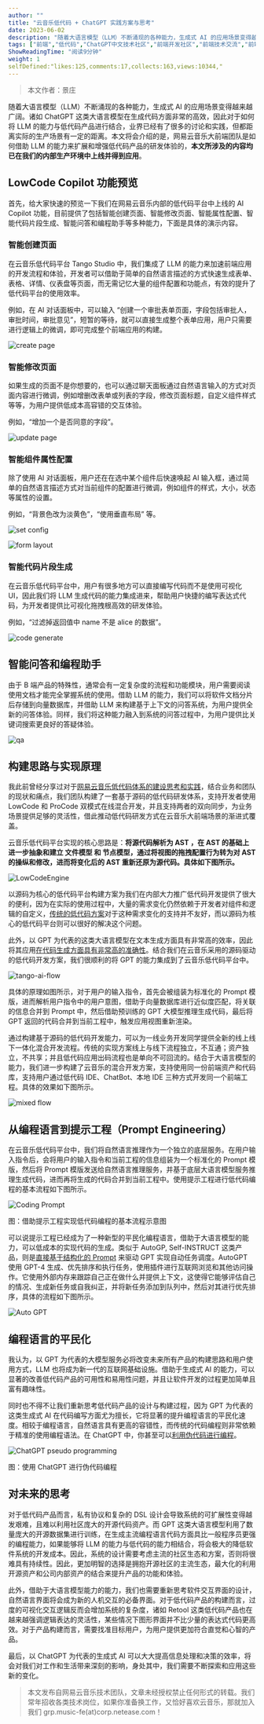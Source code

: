 ```yaml
---
author: ""
title: "云音乐低代码 + ChatGPT 实践方案与思考"
date: 2023-06-02
description: "随着大语言模型（LLM）不断涌现的各种能力，生成式 AI 的应用场景变得越来越广阔。本文将介绍网易云音乐大前端团队如何借助 LLM 的能力来扩展和增强低代码产品的研发体验。"
tags: ["前端","低代码","ChatGPT中文技术社区","前端开发社区","前端技术交流","前端框架教程","JavaScript 学习资源","CSS 技巧与最佳实践","HTML5 最新动态","前端工程师职业发展","开源前端项目","前端技术趋势"]
ShowReadingTime: "阅读9分钟"
weight: 1
selfDefined:"likes:125,comments:17,collects:163,views:10344,"
---
```

> 本文作者：景庄

随着大语言模型（LLM）不断涌现的各种能力，生成式 AI 的应用场景变得越来越广阔。诸如 ChatGPT 这类大语言模型在生成代码方面非常的高效，因此对于如何将 LLM 的能力与低代码产品进行结合，业界已经有了很多的讨论和实践，但都距离实际的生产场景有一定的距离。本文将会介绍的是，网易云音乐大前端团队是如何借助 LLM 的能力来扩展和增强低代码产品的研发体验的，**本文所涉及的内容均已在我们的内部生产环境中上线并得到应用**。

LowCode Copilot 功能预览
--------------------

首先，给大家快速的预览一下我们在网易云音乐内部的低代码平台中上线的 AI Copilot 功能，目前提供了包括智能创建页面、智能修改页面、智能属性配置、智能代码片段生成、智能问答和编程助手等多种能力，下面是具体的演示内容。

### 智能创建页面

在云音乐低代码平台 Tango Studio 中，我们集成了 LLM 的能力来加速前端应用的开发流程和体验，开发者可以借助于简单的自然语言描述的方式快速生成表单、表格、详情、仪表盘等页面，而无需记忆大量的组件配置和功能点，有效的提升了低代码平台的使用效率。

例如，在 AI 对话面板中，可以输入 “创建一个审批表单页面，字段包括审批人，审批时间，审批意见”，短暂的等待，就可以直接生成整个表单应用，用户只需要进行逻辑上的微调，即可完成整个前端应用的构建。

![create page](/images/jueJin/074f6a9b599080c.png)

### 智能修改页面

如果生成的页面不是你想要的，也可以通过聊天面板通过自然语言输入的方式对页面内容进行微调，例如增删改表单或列表的字段，修改页面标题，自定义组件样式等等，为用户提供低成本高容错的交互体验。

例如，“增加一个是否同意的字段”。

![update page](/images/jueJin/f2fee7c9dc2ed5d.png)

### 智能组件属性配置

除了使用 AI 对话面板，用户还在在选中某个组件后快速唤起 AI 输入框，通过简单的自然语言描述方式对当前组件的配置进行微调，例如组件的样式，大小，状态等属性的设置。

例如，“背景色改为淡黄色”，“使用垂直布局” 等。

![set config](/images/jueJin/88a63ebc5dd1f59.png)

![form layout](/images/jueJin/1626bb0c964982d.png)

### 智能代码片段生成

在云音乐低代码平台中，用户有很多地方可以直接编写代码而不是使用可视化 UI，因此我们将 LLM 生成代码的能力集成进来，帮助用户快捷的编写表达式代码，为开发者提供比可视化拖拽根高效的研发体验。

例如，“过滤掉返回值中 name 不是 alice 的数据”。

![code generate](/images/jueJin/b90ae6f8d20049b.png)

智能问答和编程助手
---------

由于 B 端产品的特殊性，通常会有一定复杂度的流程和功能模块，用户需要阅读使用文档才能完全掌握系统的使用。借助 LLM 的能力，我们可以将软件文档分片后存储到向量数据库，并借助 LLM 来构建基于上下文的问答系统，为用户提供全新的问答体验。同样，我们将这种能力融入到系统的问答过程中，为用户提供比关键词搜索更良好的答疑体验。

![qa](/images/jueJin/b4d4c0eeb493fdc.png)

构建思路与实现原理
---------

我此前曾经分享过对于[网易云音乐低代码体系的建设思考和实践](https://juejin.cn/post/7074842507028856846 "https://juejin.cn/post/7074842507028856846")，结合业务和团队的现状和痛点，我们团队构建了一套基于源码的低代码研发体系，支持开发者使用 LowCode 和 ProCode 双模式在线混合开发，并且支持两者的双向同步，为业务场景提供足够的灵活性，借此推动低代码研发方式在云音乐大前端场景的渐进式覆盖。

云音乐低代码平台实现的核心思路是：**将源代码解析为 AST ，在 AST 的基础上进一步抽象和建立 文件模型 和 节点模型，通过将视图的拖拽配置行为转为对 AST 的操纵和修改，进而将变化后的 AST 重新还原为源代码。具体如下图所示。**

![LowCodeEngine](/images/jueJin/146743ba799b526.png)

以源码为核心的低代码平台构建方案为我们在内部大力推广低代码开发提供了很大的便利，因为在实际的使用过程中，大量的需求变化仍然依赖于开发者对组件和逻辑的自定义，[传统的低代码方案](https://link.juejin.cn?target=https%3A%2F%2Fmp.weixin.qq.com%2Fs%2FMI6MrUKKydtnSdO4xq6jwA "https://mp.weixin.qq.com/s/MI6MrUKKydtnSdO4xq6jwA")对于这种需求变化的支持并不友好，而以源码为核心的低代码平台则可以很好的解决这个问题。

此外，以 GPT 为代表的这类大语言模型在文本生成方面具有非常高的效率，因此将其应用[在代码生成方面具有非常高的准确性](https://link.juejin.cn?target=https%3A%2F%2Fopenai.com%2Fblog%2Fopenai-codex "https://openai.com/blog/openai-codex")。结合我们在云音乐采用的源码驱动的低代码开发方案，我们很顺利的将 GPT 的能力集成到了云音乐低代码平台中。

![tango-ai-flow](/images/jueJin/d28e5e24caf61f4.png)

具体的原理如图所示，对于用户的输入指令，首先会被组装为标准化的 Prompt 模版，进而解析用户指令中的用户意图，借助于向量数据库进行近似度匹配，将关联的信息合并到 Prompt 中，然后借助预训练的 GPT 大模型推理生成代码，最后将 GPT 返回的代码合并到当前工程中，触发应用视图重新渲染。

通过构建基于源码的低代码开发能力，可以为一线业务开发同学提供全新的线上线下一体化混合开发流程。传统的实现方案线上与线下流程独立，不互通；资产独立，不共享；并且低代码应用出码流程也是单向不可回流的。结合于大语言模型的能力，我们进一步构建了云音乐的混合开发方案，支持使用同一份前端资产和代码库，支持用户通过低代码 IDE、ChatBot、本地 IDE 三种方式开发同一个前端工程。具体的效果如下图所示。

![mixed flow](/images/jueJin/9a363489a145edb.png)

从编程语言到提示工程（Prompt Engineering）
------------------------------

在云音乐低代码平台中，我们将自然语言推理作为一个独立的底层服务。在用户输入指令后，会将用户的输入指令和当前工程的信息组装为一个标准化的 Prompt 模版，然后将 Prompt 模版发送给自然语言推理服务，并基于底层大语言模型服务推理生成代码，进而再将生成的代码合并到当前工程中。使用提示工程进行低代码编程的基本流程如下图所示。

![Coding Prompt](/images/jueJin/8acdfa53fd351a9.png)

图：借助提示工程实现低代码编程的基本流程示意图

可以说提示工程已经成为了一种新型的平民化编程语言，借助于大语言模型的能力，可以低成本的实现代码的生成。类似于 AutoGP, Self-INSTRUCT 这类产品，则是[直接基于结构化的 Prompt](https://link.juejin.cn?target=https%3A%2F%2Fcommunity.openai.com%2Ft%2Fdissecting-auto-gpts-prompt%2F163892 "https://community.openai.com/t/dissecting-auto-gpts-prompt/163892") 来驱动 GPT 实现自动任务调度。AutoGPT 使用 GPT-4 生成、优先排序和执行任务，使用插件进行互联网浏览和其他访问操作。它使用外部内存来跟踪自己正在做什么并提供上下文，这使得它能够评估自己的情况、生成新任务或自我纠正，并将新任务添加到队列中，然后对其进行优先排序，具体的流程如下图所示。

![Auto GPT](/images/jueJin/3a0441482c74281.png)

编程语言的平民化
--------

我认为，以 GPT 为代表的大模型服务必将改变未来所有产品的构建思路和用户使用方式，LLM 也将成为新一代的互联网基础设施。借助于生成式 AI 的能力，可以显著的改善低代码产品的可用性和易用性问题，并且让软件开发的过程更加简单且富有趣味性。

同时也不得不让我们重新思考低代码产品的设计与构建过程，因为 GPT 为代表的这类生成式 AI 在代码编写方面尤为擅长，它将显著的提升编程语言的平民化速度。相较于编程语言，自然语言具有更高的容错性，而传统的代码编程则非常依赖于精准的使用编程语法。在 ChatGPT 中，你甚至可以[利用伪代码进行编程](https://link.juejin.cn?target=https%3A%2F%2Fcommunity.openai.com%2Ft%2Fprompts-as-psuedo-code-where-are-the-limits%2F223479 "https://community.openai.com/t/prompts-as-psuedo-code-where-are-the-limits/223479")。

![ChatGPT pseudo programming](/images/jueJin/755b1655c11be6d.png)

图：使用 ChatGPT 进行伪代码编程

对未来的思考
------

对于低代码产品而言，私有协议和复杂的 DSL 设计会导致系统的可扩展性变得越发艰难，且难以利用社区庞大的开源代码资产。而 GPT 这类大语言模型利用了数量庞大的开源数据集进行训练，在生成主流编程语言代码方面具比一般程序员更强的编程能力，如果能够将 LLM 的能力与低代码的能力相结合，将会极大的降低软件系统的开发成本。因此，系统的设计需要考虑主流的社区生态和方案，否则将很难具有持续性。因此，更加明智的选择是拥抱开源社区的主流生态，最大化的利用开源资产和公司内部资产的结合来提升产品的功能和体验。

此外，借助于大语言模型能力的能力，我们也需要重新思考软件交互界面的设计，自然语言界面将会成为新的人机交互的必备界面。对于低代码产品的构建而言，过度的可视化交互逻辑反而会增加系统的复杂度，诸如 Retool 这类低代码产品也在越来越强调逻辑表达的灵活性，某些情况下图形界面并不比少量的表达式代码更高效。对于产品构建而言，需要找准目标用户，为用户提供更加符合直觉和心智的产品。

最后，以 ChatGPT 为代表的生成式 AI 可以大大提高信息处理和决策的效率，将会对我们对工作和生活带来深刻的影响，身处其中，我们需要不断探索和应用这些新的变化。

> 本文发布自网易云音乐技术团队，文章未经授权禁止任何形式的转载。我们常年招收各类技术岗位，如果你准备换工作，又恰好喜欢云音乐，那就加入我们 grp.music-fe(at)corp.netease.com！